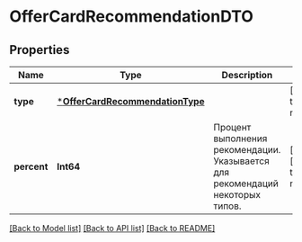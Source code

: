 # OfferCardRecommendationDTO


## Properties
Name | Type | Description | Notes
------------ | ------------- | ------------- | -------------
**type** | [***OfferCardRecommendationType**](OfferCardRecommendationType.md) |  | [default to nothing]
**percent** | **Int64** | Процент выполнения рекомендации. Указывается для рекомендаций некоторых типов. | [optional] [default to nothing]


[[Back to Model list]](../README.md#models) [[Back to API list]](../README.md#api-endpoints) [[Back to README]](../README.md)


